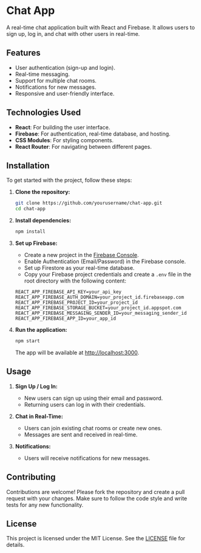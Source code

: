 # Chat App

A real-time chat application built with React and Firebase. It allows users to sign up, log in, and chat with other users in real-time.

## Features

- User authentication (sign-up and login).
- Real-time messaging.
- Support for multiple chat rooms.
- Notifications for new messages.
- Responsive and user-friendly interface.

## Technologies Used

- **React**: For building the user interface.
- **Firebase**: For authentication, real-time database, and hosting.
- **CSS Modules**: For styling components.
- **React Router**: For navigating between different pages.

## Installation

To get started with the project, follow these steps:

1. **Clone the repository:**

    ```bash
    git clone https://github.com/yourusername/chat-app.git
    cd chat-app
    ```

2. **Install dependencies:**

    ```bash
    npm install
    ```

3. **Set up Firebase:**

    - Create a new project in the [Firebase Console](https://console.firebase.google.com/).
    - Enable Authentication (Email/Password) in the Firebase console.
    - Set up Firestore as your real-time database.
    - Copy your Firebase project credentials and create a `.env` file in the root directory with the following content:

    ```env
    REACT_APP_FIREBASE_API_KEY=your_api_key
    REACT_APP_FIREBASE_AUTH_DOMAIN=your_project_id.firebaseapp.com
    REACT_APP_FIREBASE_PROJECT_ID=your_project_id
    REACT_APP_FIREBASE_STORAGE_BUCKET=your_project_id.appspot.com
    REACT_APP_FIREBASE_MESSAGING_SENDER_ID=your_messaging_sender_id
    REACT_APP_FIREBASE_APP_ID=your_app_id
    ```

4. **Run the application:**

    ```bash
    npm start
    ```

    The app will be available at [http://localhost:3000](http://localhost:3000).

## Usage

1. **Sign Up / Log In:**
    - New users can sign up using their email and password.
    - Returning users can log in with their credentials.

2. **Chat in Real-Time:**
    - Users can join existing chat rooms or create new ones.
    - Messages are sent and received in real-time.

3. **Notifications:**
    - Users will receive notifications for new messages.

## Contributing

Contributions are welcome! Please fork the repository and create a pull request with your changes. Make sure to follow the code style and write tests for any new functionality.

## License

This project is licensed under the MIT License. See the [LICENSE](LICENSE) file for details.
